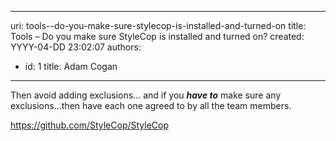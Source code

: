

---
uri: tools--do-you-make-sure-stylecop-is-installed-and-turned-on
title: Tools – Do you make sure StyleCop is installed and turned on?
created: YYYY-04-DD 23:02:07
authors:
  - id: 1
    title: Adam Cogan
---




<span class='intro'> <p>Then avoid adding exclusions… and if you *<strong>have to</strong>* make sure any exclusions…then have each one agreed to by all the team members.​<br></p> </span>

<p>​<a href="https&#58;//github.com/StyleCop/StyleCop">https&#58;//github.com/StyleCop/StyleCop</a> ​​<br></p>


